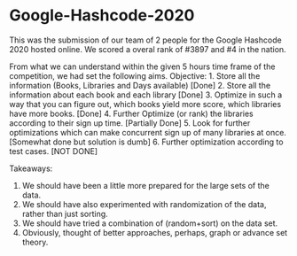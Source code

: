 # Google-Hashcode-2020
 This was the submission of our team of 2 people for the Google Hashcode 2020 hosted online.
 We scored a overal rank of #3897 and #4 in the nation.
 
 From what we can understand within the given 5 hours time frame of the competition, we had set the following aims.
 Objective:
    1. Store all the information (Books, Libraries and Days available) [Done]
    2. Store all the information about each book and each library [Done]
    3. Optimize in such a way that you can figure out, which books yield more score, which libraries have more books. [Done]
    4. Further Optimize (or rank) the libraries according to their sign up time. [Partially Done]
    5. Look for further optimizations which can make concurrent sign up of many libraries at once.[Somewhat done but solution is dumb]
    6. Further optimization according to test cases. [NOT DONE]
    
Takeaways:
   1. We should have been a little more prepared for the large sets of the data.
   2. We should have also experimented with randomization of the data, rather than just sorting.
   3. We should have tried a combination of (random+sort) on the data set. 
   4. Obviously, thought of better approaches, perhaps, graph or advance set theory. 

